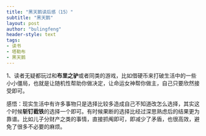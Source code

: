 ```yaml
---
title: "黑天鹅读后感（15）"
subtitle: "黑天鹅"
layout: post
author: "bulingfeng"
header-style: text
tags:
- 读书
- 塔勒布
- 黑天鹅
---
```


1、读者无疑都玩过和**布里之驴**或者同类的游戏，比如借硬币来打破生活中的一些小小僵局，也就是让随机性帮助你做决定，让命运女神帮你做主，自己只要欣然接受即可。

感悟：现实生活中有许多事物只是选择比较多造成自己不知道改怎么选择，其实这个时候**斩钉截铁**的选择一个即可。有时候果断的选择比经过深思熟虑后的结果更为靠谱。比如儿子分财产之类的事情，直接抓阄即可，即减少了矛盾，也很高效，避免了很多不必要的麻烦。